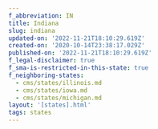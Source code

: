 ```yaml
---
f_abbreviation: IN
title: Indiana
slug: indiana
updated-on: '2022-11-21T18:10:29.619Z'
created-on: '2020-10-14T23:38:17.029Z'
published-on: '2022-11-21T18:10:29.619Z'
f_legal-disclaimer: true
f_sma-is-restricted-in-this-state: true
f_neighboring-states:
  - cms/states/illinois.md
  - cms/states/iowa.md
  - cms/states/michigan.md
layout: '[states].html'
tags: states
---
```



